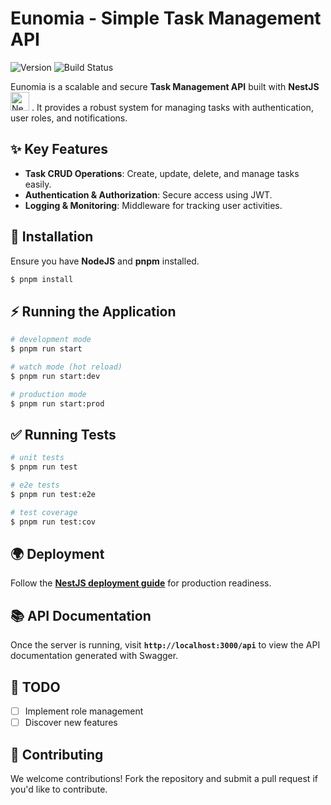 # Eunomia - Simple Task Management API

![Version](https://img.shields.io/npm/v/@nestjs/core.svg)
![Build Status](https://img.shields.io/circleci/build/github/nestjs/nest/master)

Eunomia is a scalable and secure **Task Management API** built with **NestJS** <img src="https://raw.githubusercontent.com/marwin1991/profile-technology-icons/refs/heads/main/icons/nest_js.png" width="30" alt="NestJS Logo"/> . It provides a robust system for managing tasks with authentication, user roles, and notifications.

## ✨ Key Features

- **Task CRUD Operations**: Create, update, delete, and manage tasks easily.
- **Authentication & Authorization**: Secure access using JWT.
- **Logging & Monitoring**: Middleware for tracking user activities.

## 🚀 Installation

Ensure you have **NodeJS** and **pnpm** installed.

```bash
$ pnpm install
```

## ⚡ Running the Application

```bash
# development mode
$ pnpm run start

# watch mode (hot reload)
$ pnpm run start:dev

# production mode
$ pnpm run start:prod
```

## ✅ Running Tests

```bash
# unit tests
$ pnpm run test

# e2e tests
$ pnpm run test:e2e

# test coverage
$ pnpm run test:cov
```

## 🌍 Deployment

Follow the **[NestJS deployment guide](https://docs.nestjs.com/deployment)** for production readiness.

## 📚 API Documentation

Once the server is running, visit **`http://localhost:3000/api`** to view the API documentation generated with Swagger.

## 📌 TODO

- [ ] Implement role management
- [ ] Discover new features

## 📌 Contributing

We welcome contributions! Fork the repository and submit a pull request if you'd like to contribute.
